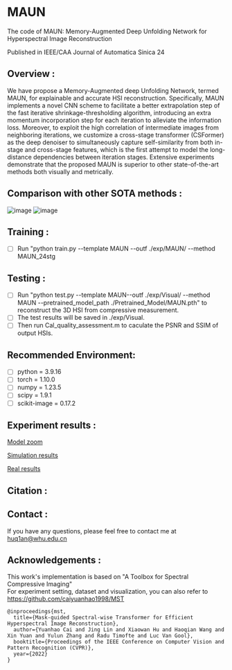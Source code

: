 # MAUN
The code of MAUN: Memory-Augmented Deep Unfolding Network for Hyperspectral Image Reconstruction

Published in IEEE/CAA Journal of Automatica Sinica 24

## Overview :<br>
We have propose a Memory-Augmented deep Unfolding Network, termed MAUN, for explainable and accurate HSI
reconstruction. Specifically, MAUN implements a novel CNN scheme to facilitate a better extrapolation step of the fast 
iterative shrinkage-thresholding algorithm, introducing an extra momentum incorporation step for each iteration to alleviate the
information loss. Moreover, to exploit the high correlation of intermediate images from neighboring iterations, we customize 
a cross-stage transformer (CSFormer) as the deep denoiser to simultaneously capture self-similarity from both in-stage and 
cross-stage features, which is the first attempt to model the long-distance dependencies between iteration stages. Extensive
experiments demonstrate that the proposed MAUN is superior to other state-of-the-art methods both visually and metrically.

## Comparison with other SOTA methods :<br>
![image](https://github.com/HuQ1an/MAUN/assets/86952915/381df459-d776-4277-8ea0-4319273b34c3)
![image](https://github.com/HuQ1an/MAUN/assets/86952915/4827666e-df9b-4552-828d-c73da91484a6)

## Training :<br>
- [ ] Run "python train.py --template MAUN --outf ./exp/MAUN/ --method MAUN_24stg 

## Testing :<br>
- [ ] Run "python test.py --template MAUN--outf ./exp/Visual/ --method MAUN --pretrained_model_path ./Pretrained_Model/MAUN.pth" to reconstruct the 3D HSI from compressive measurement.
- [ ] The test results will be saved in ./exp/Visual.
- [ ] Then run  Cal_quality_assessment.m  to caculate the PSNR and SSIM of output HSIs.

## Recommended Environment:<br>

 - [ ] python = 3.9.16
 - [ ] torch = 1.10.0
 - [ ] numpy = 1.23.5
 - [ ] scipy = 1.9.1
 - [ ] scikit-image = 0.17.2

## Experiment results :<br>
 [Model zoom](https://pan.baidu.com/s/1911G9IRRKDIYXYgDs2Ey2g?pwd=3kch)
 
 [Simulation results](https://pan.baidu.com/s/13PCmWgXiWHiH8wVgHOYa4A?pwd=kp5t)
 
 [Real results](https://pan.baidu.com/s/1mApjGHPJcR4hsgVE9gcbNg?pwd=th9g)

## Citation :<br>

## Contact :<br>
If you have any questions, please feel free to contact me at huq1an@whu.edu.cn

## Acknowledgements :<br>
This work's implementation is based on "A Toolbox for Spectral Compressive Imaging"  
For experiment setting, dataset and visualization, you can also refer to https://github.com/caiyuanhao1998/MST
```
@inproceedings{mst,
  title={Mask-guided Spectral-wise Transformer for Efficient Hyperspectral Image Reconstruction},
  author={Yuanhao Cai and Jing Lin and Xiaowan Hu and Haoqian Wang and Xin Yuan and Yulun Zhang and Radu Timofte and Luc Van Gool},
  booktitle={Proceedings of the IEEE Conference on Computer Vision and Pattern Recognition (CVPR)},
  year={2022}
}
```
